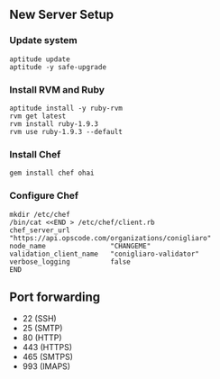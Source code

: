 ## New Server Setup

### Update system

    aptitude update
    aptitude -y safe-upgrade

### Install RVM and Ruby

    aptitude install -y ruby-rvm
    rvm get latest
    rvm install ruby-1.9.3
    rvm use ruby-1.9.3 --default

### Install Chef

    gem install chef ohai

### Configure Chef

    mkdir /etc/chef
    /bin/cat <<END > /etc/chef/client.rb
    chef_server_url          "https://api.opscode.com/organizations/conigliaro"
    node_name                "CHANGEME"
    validation_client_name   "conigliaro-validator"
    verbose_logging          false
    END

## Port forwarding

- 22 (SSH)
- 25 (SMTP)
- 80 (HTTP)
- 443 (HTTPS)
- 465 (SMTPS)
- 993 (IMAPS)
